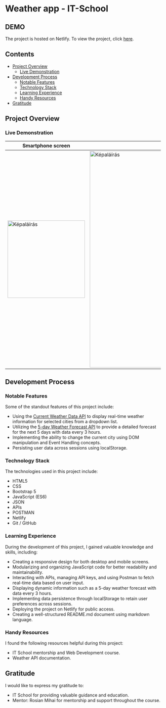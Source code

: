 # Weather app - IT-School

## DEMO
The project is hosted on Netlify. To view the project, click [here](https://proiect-weather-nm.netlify.app/).

## Contents
- [Project Overview](#project-overview)
  - [Live Demonstration](#live-demonstration)
- [Development Process](#development-process)
  - [Notable Features](#notable-features)
  - [Technology Stack](#technology-stack)
  - [Learning Experience](#learning-experience)
  - [Handy Resources](#handy-resources)
- [Gratitude](#gratitude)

## Project Overview

### Live Demonstration
| Smartphone screen | Desktop screen |
|----------|----------|
| <img src="https://github.com/nymts/proiect-weather-nm/assets/134009663/7b8fc5ad-67a9-4a06-8e54-e395289194a4" alt="Képaláírás" width="250" height=""> | <img src="https://github.com/nymts/proiect-weather-nm/assets/134009663/63dd9597-acd8-4da5-8cba-09a4ec79bae6" alt="Képaláírás" width="700" height=""> |

## Development Process

### Notable Features
Some of the standout features of this project include:

- Using the [Current Weather Data API](https://openweathermap.org/current) to display real-time weather information for selected cities from a dropdown list.
- Utilizing the [5-day Weather Forecast API](https://openweathermap.org/forecast5) to provide a detailed forecast for the next 5 days with data every 3 hours.
- Implementing the ability to change the current city using DOM manipulation and Event Handling concepts.
- Persisting user data across sessions using localStorage.

### Technology Stack
The technologies used in this project include:

- HTML5
- CSS
- Bootstrap 5
- JavaScript (ES6)
- JSON
- APIs
- POSTMAN
- Netlify
- Git / GitHub

### Learning Experience
During the development of this project, I gained valuable knowledge and skills, including:

- Creating a responsive design for both desktop and mobile screens.
- Modularizing and organizing JavaScript code for better readability and maintainability.
- Interacting with APIs, managing API keys, and using Postman to fetch real-time data based on user input.
- Displaying dynamic information such as a 5-day weather forecast with data every 3 hours.
- Implementing data persistence through localStorage to retain user preferences across sessions.
- Deploying the project on Netlify for public access.
- Creating a well-structured README.md document using markdown language.

### Handy Resources
I found the following resources helpful during this project:

- IT School mentorship and Web Development course.
- Weather API documentation.

## Gratitude
I would like to express my gratitude to:

- IT School for providing valuable guidance and education.
- Mentor: Rosian Mihai for mentorship and support throughout the course.



